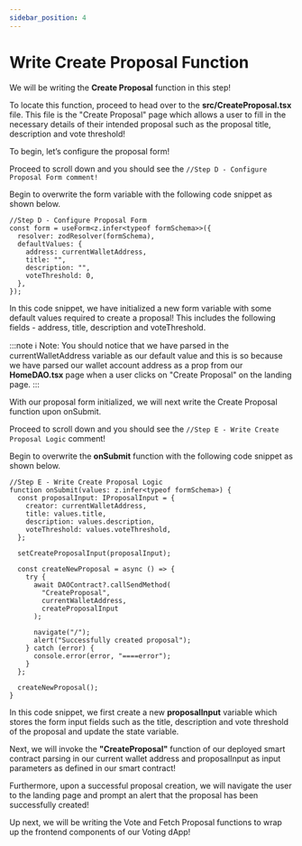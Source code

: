 ```yaml
---
sidebar_position: 4
---
```


# Write Create Proposal Function

We will be writing the **Create Proposal** function in this step!

To locate this function, proceed to head over to the **src/CreateProposal.tsx** file. This file is the "Create Proposal" page which allows a user to fill in the necessary details of their intended proposal such as the proposal title, description and vote threshold!

To begin, let’s configure the proposal form!

Proceed to scroll down and you should see the `//Step D - Configure Proposal Form comment!`

Begin to overwrite the form variable with the following code snippet as shown below.

```tsx showLineNumbers
//Step D - Configure Proposal Form
const form = useForm<z.infer<typeof formSchema>>({
  resolver: zodResolver(formSchema),
  defaultValues: {
    address: currentWalletAddress,
    title: "",
    description: "",
    voteThreshold: 0,
  },
});
```

In this code snippet, we have initialized a new form variable with some default values required to create a proposal! This includes the following fields - address, title, description and voteThreshold.

:::note
ℹ️ Note: You should notice that we have parsed in the currentWalletAddress variable as our default value and this is so because we have parsed our wallet account address as a prop from our **HomeDAO.tsx** page when a user clicks on "Create Proposal" on the landing page.
:::

With our proposal form initialized, we will next write the Create Proposal function upon onSubmit.

Proceed to scroll down and you should see the `//Step E - Write Create Proposal Logic` comment!

Begin to overwrite the **onSubmit** function with the following code snippet as shown below.

```tsx showLineNumbers
//Step E - Write Create Proposal Logic
function onSubmit(values: z.infer<typeof formSchema>) {
  const proposalInput: IProposalInput = {
    creator: currentWalletAddress,
    title: values.title,
    description: values.description,
    voteThreshold: values.voteThreshold,
  };

  setCreateProposalInput(proposalInput);

  const createNewProposal = async () => {
    try {
      await DAOContract?.callSendMethod(
        "CreateProposal",
        currentWalletAddress,
        createProposalInput
      );

      navigate("/");
      alert("Successfully created proposal");
    } catch (error) {
      console.error(error, "====error");
    }
  };

  createNewProposal();
}
```

In this code snippet, we first create a new **proposalInput** variable which stores the form input fields such as the title, description and vote threshold of the proposal and update the state variable.

Next, we will invoke the **"CreateProposal"** function of our deployed smart contract parsing in our current wallet address and proposalInput as input parameters as defined in our smart contract!

Furthermore, upon a successful proposal creation, we will navigate the user to the landing page and prompt an alert that the proposal has been successfully created!

Up next, we will be writing the Vote and Fetch Proposal functions to wrap up the frontend components of our Voting dApp!
